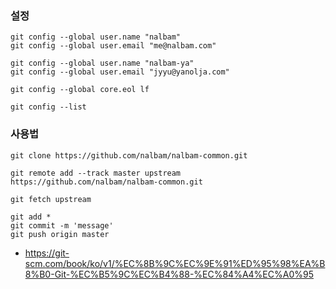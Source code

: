 ### 설정 
```
git config --global user.name "nalbam"
git config --global user.email "me@nalbam.com"

git config --global user.name "nalbam-ya"
git config --global user.email "jyyu@yanolja.com"

git config --global core.eol lf

git config --list
```

### 사용법 
```
git clone https://github.com/nalbam/nalbam-common.git

git remote add --track master upstream https://github.com/nalbam/nalbam-common.git

git fetch upstream

git add *
git commit -m 'message'
git push origin master
```

 * https://git-scm.com/book/ko/v1/%EC%8B%9C%EC%9E%91%ED%95%98%EA%B8%B0-Git-%EC%B5%9C%EC%B4%88-%EC%84%A4%EC%A0%95
